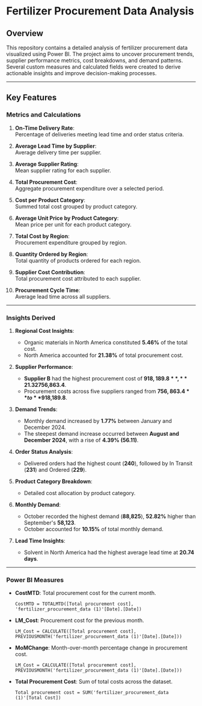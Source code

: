 # Fertilizer Procurement Data Analysis

## Overview
This repository contains a detailed analysis of fertilizer procurement data visualized using Power BI. The project aims to uncover procurement trends, supplier performance metrics, cost breakdowns, and demand patterns. Several custom measures and calculated fields were created to derive actionable insights and improve decision-making processes.

---

## Key Features

### Metrics and Calculations
1. **On-Time Delivery Rate**:  
   Percentage of deliveries meeting lead time and order status criteria.

2. **Average Lead Time by Supplier**:  
   Average delivery time per supplier.

3. **Average Supplier Rating**:  
   Mean supplier rating for each supplier.

4. **Total Procurement Cost**:  
   Aggregate procurement expenditure over a selected period.

5. **Cost per Product Category**:  
   Summed total cost grouped by product category.

6. **Average Unit Price by Product Category**:  
   Mean price per unit for each product category.

7. **Total Cost by Region**:  
   Procurement expenditure grouped by region.

8. **Quantity Ordered by Region**:  
   Total quantity of products ordered for each region.

9. **Supplier Cost Contribution**:  
   Total procurement cost attributed to each supplier.

10. **Procurement Cycle Time**:  
    Average lead time across all suppliers.

---

### Insights Derived
1. **Regional Cost Insights**:
   - Organic materials in North America constituted **5.46%** of the total cost.
   - North America accounted for **21.38%** of total procurement cost.

2. **Supplier Performance**:
   - **Supplier B** had the highest procurement cost of **$918,189.8**, **21.32%** higher than Supplier A's cost of **$756,863.4**.
   - Procurement costs across five suppliers ranged from **$756,863.4** to **$918,189.8**.

3. **Demand Trends**:
   - Monthly demand increased by **1.77%** between January and December 2024.
   - The steepest demand increase occurred between **August and December 2024**, with a rise of **4.39% (56.11)**.

4. **Order Status Analysis**:
   - Delivered orders had the highest count (**240**), followed by In Transit (**231**) and Ordered (**229**).

5. **Product Category Breakdown**:
   - Detailed cost allocation by product category.

6. **Monthly Demand**:
   - October recorded the highest demand (**88,825**), **52.82%** higher than September's **58,123**.
   - October accounted for **10.15%** of total monthly demand.

7. **Lead Time Insights**:
   - Solvent in North America had the highest average lead time at **20.74 days**.

---

### Power BI Measures
- **CostMTD**: Total procurement cost for the current month.  
  ```DAX
  CostMTD = TOTALMTD([Total procurement cost], 'fertilizer_procurement_data (1)'[Date].[Date])
- **LM_Cost**: Procurement cost for the previous month.  
  ```DAX
  LM_Cost = CALCULATE([Total procurement cost], PREVIOUSMONTH('fertilizer_procurement_data (1)'[Date].[Date]))
- **MoMChange**: Month-over-month percentage change in procurement cost.  
  ```DAX
  LM_Cost = CALCULATE([Total procurement cost], PREVIOUSMONTH('fertilizer_procurement_data (1)'[Date].[Date]))
- **Total Procurement Cost**: Sum of total costs across the dataset.  
  ```DAX
  Total procurement cost = SUM('fertilizer_procurement_data (1)'[Total Cost])
